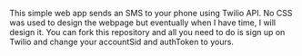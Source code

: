 This simple web app sends an SMS to your phone using Twilio API. 
No CSS was used to design the webpage but eventually when I have time, I will design it.
You can fork this repository and all you need to do is sign up on Twilio and change your
accountSid and authToken to yours.
